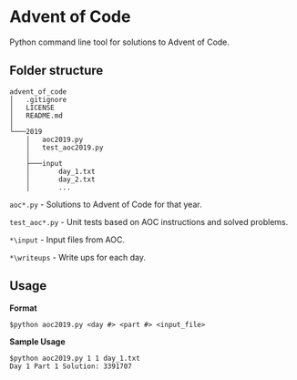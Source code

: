 # Advent of Code
Python command line tool for solutions to Advent of Code.

## Folder structure
```
advent_of_code
│   .gitignore
│   LICENSE
│   README.md
│
└───2019
    │   aoc2019.py
    │   test_aoc2019.py
    │
    ├───input
    │       day_1.txt
    │       day_2.txt
    │       ...
```

`aoc*.py` - Solutions to Advent of Code for that year.

`test_aoc*.py` - Unit tests based on AOC instructions and solved problems.

`*\input` - Input files from AOC.

`*\writeups` - Write ups for each day.

## Usage 

**Format**
```shell
$python aoc2019.py <day #> <part #> <input_file>
```

**Sample Usage**
```shell
$python aoc2019.py 1 1 day_1.txt
Day 1 Part 1 Solution: 3391707
```
